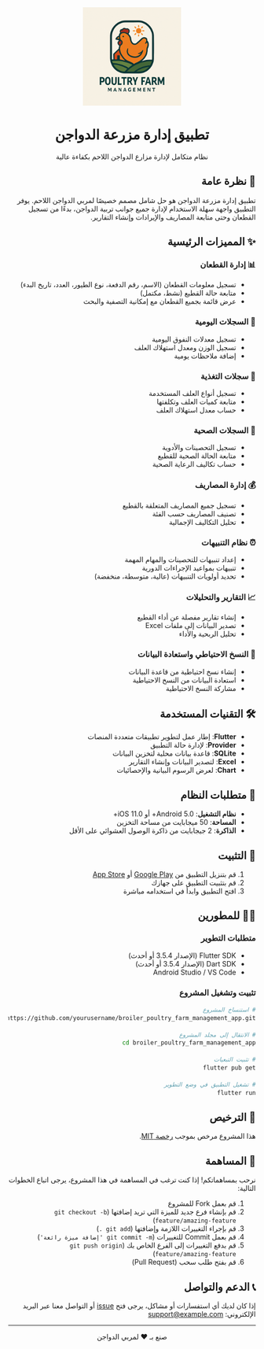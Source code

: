 <div align="center">
  <img src="assets/images/logo.png" alt="شعار تطبيق إدارة مزرعة الدواجن" width="200"/>
  <h1>تطبيق إدارة مزرعة الدواجن</h1>
  <p>نظام متكامل لإدارة مزارع الدواجن اللاحم بكفاءة عالية</p>
</div>

<div dir="rtl">

## 🚀 نظرة عامة

تطبيق إدارة مزرعة الدواجن هو حل شامل مصمم خصيصًا لمربي الدواجن اللاحم. يوفر التطبيق واجهة سهلة الاستخدام لإدارة جميع جوانب تربية الدواجن، بدءًا من تسجيل القطعان وحتى متابعة المصاريف والإيرادات وإنشاء التقارير.

## ✨ المميزات الرئيسية

### 📊 إدارة القطعان
- تسجيل معلومات القطعان (الاسم، رقم الدفعة، نوع الطيور، العدد، تاريخ البدء)
- متابعة حالة القطيع (نشط، مكتمل)
- عرض قائمة بجميع القطعان مع إمكانية التصفية والبحث

### 📝 السجلات اليومية
- تسجيل معدلات النفوق اليومية
- تسجيل الوزن ومعدل استهلاك العلف
- إضافة ملاحظات يومية

### 🍲 سجلات التغذية
- تسجيل أنواع العلف المستخدمة
- متابعة كميات العلف وتكلفتها
- حساب معدل استهلاك العلف

### 💉 السجلات الصحية
- تسجيل التحصينات والأدوية
- متابعة الحالة الصحية للقطيع
- حساب تكاليف الرعاية الصحية

### 💰 إدارة المصاريف
- تسجيل جميع المصاريف المتعلقة بالقطيع
- تصنيف المصاريف حسب الفئة
- تحليل التكاليف الإجمالية

### ⏰ نظام التنبيهات
- إعداد تنبيهات للتحصينات والمهام المهمة
- تنبيهات بمواعيد الإجراءات الدورية
- تحديد أولويات التنبيهات (عالية، متوسطة، منخفضة)

### 📈 التقارير والتحليلات
- إنشاء تقارير مفصلة عن أداء القطيع
- تصدير البيانات إلى ملفات Excel
- تحليل الربحية والأداء

### 💾 النسخ الاحتياطي واستعادة البيانات
- إنشاء نسخ احتياطية من قاعدة البيانات
- استعادة البيانات من النسخ الاحتياطية
- مشاركة النسخ الاحتياطية

## 🛠️ التقنيات المستخدمة

- **Flutter**: إطار عمل لتطوير تطبيقات متعددة المنصات
- **Provider**: لإدارة حالة التطبيق
- **SQLite**: قاعدة بيانات محلية لتخزين البيانات
- **Excel**: لتصدير البيانات وإنشاء التقارير
- **Chart**: لعرض الرسوم البيانية والإحصائيات

## 📱 متطلبات النظام

- **نظام التشغيل**: Android 5.0+ أو iOS 11.0+
- **المساحة**: 50 ميجابايت من مساحة التخزين
- **الذاكرة**: 2 جيجابايت من ذاكرة الوصول العشوائي على الأقل

## 🔧 التثبيت

1. قم بتنزيل التطبيق من [Google Play](https://play.google.com/store) أو [App Store](https://www.apple.com/app-store/)
2. قم بتثبيت التطبيق على جهازك
3. افتح التطبيق وابدأ في استخدامه مباشرة

## 👨‍💻 للمطورين

### متطلبات التطوير

- Flutter SDK (الإصدار 3.5.4 أو أحدث)
- Dart SDK (الإصدار 3.5.4 أو أحدث)
- Android Studio / VS Code

### تثبيت وتشغيل المشروع

```bash
# استنساخ المشروع
git clone https://github.com/yourusername/broiler_poultry_farm_management_app.git

# الانتقال إلى مجلد المشروع
cd broiler_poultry_farm_management_app

# تثبيت التبعيات
flutter pub get

# تشغيل التطبيق في وضع التطوير
flutter run
```

## 📄 الترخيص

هذا المشروع مرخص بموجب [رخصة MIT](LICENSE).

## 🤝 المساهمة

نرحب بمساهماتكم! إذا كنت ترغب في المساهمة في هذا المشروع، يرجى اتباع الخطوات التالية:

1. قم بعمل Fork للمشروع
2. قم بإنشاء فرع جديد للميزة التي تريد إضافتها (`git checkout -b feature/amazing-feature`)
3. قم بإجراء التغييرات اللازمة وإضافتها (`git add .`)
4. قم بعمل Commit للتغييرات (`git commit -m 'إضافة ميزة رائعة'`)
5. قم بدفع التغييرات إلى الفرع الخاص بك (`git push origin feature/amazing-feature`)
6. قم بفتح طلب سحب (Pull Request)

## 📞 الدعم والتواصل

إذا كان لديك أي استفسارات أو مشاكل، يرجى فتح [issue](https://github.com/yourusername/broiler_poultry_farm_management_app/issues) أو التواصل معنا عبر البريد الإلكتروني: support@example.com

---

<p align="center">صنع بـ ❤️ لمربي الدواجن</p>

</div>
